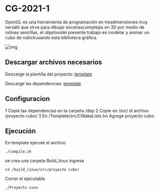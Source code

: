 # CG-2021-1
OpenGL  es  una  herramienta  de  programación  en  tresdimensiones  muy  versátil  que  sirve  para  dibujar  escenascomplejas en 3D por medio de rutinas sencillas, el objetivodel presente trabajo es modelar y animar un cubo de rubickusando esta biblioteca gráfica.

![img](https://miro.medium.com/max/512/1*w51Rl6Z6jXHJmeEiLDd_6g.gif)

## Descargar archivos necesarios
Descarge la plantilla del proyecto: [template](https://drive.google.com/file/d/1-W0tDZNqMVVIiGtRHJJ0P5GnpYgCrpmu/view?usp=sharing)

Descarge las dependencias: [template](https://drive.google.com/file/d/1PBEIEmxCqA5Hj8N9i2VoOehuCbmOV7PW/view?usp=sharing)

## Configuracion 
1 Copie las dependencias en la carpeta /dep
2 Copie en /src/ el archivo /proyecto cubo/
3 En /Template/src/CMakeLists.txt Agrege  proyecto cubo
## Ejecución
En template ejecute el archivo
~~~
./compile.sh
~~~
se crea una carpeta Build_linux  ingrese
~~~
cd /build_linux/src/proyecto cubo/
~~~
Correr el ejecutable
~~~
./Proyecto cuvo
~~~
